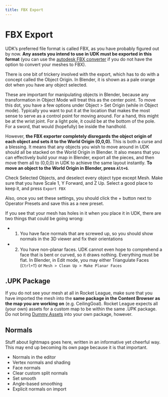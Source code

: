 ```yaml
---
title: FBX Export
---
```

# FBX Export

UDK’s preferred file format is called FBX, as you have probably figured out by now. **Any assets you intend to use in UDK must be exported in this format** (you can use the [autodesk FBX converter](https://www.autodesk.com/developer-network/platform-technologies/fbx-converter-archives) if you do not have the option to convert your meshes to FBX).

There is one bit of trickery involved with the export, which has to do with a concept called the Object Origin. In Blender, it is shown as a pale orange dot when you have any object selected.

<CaptionImageComponent src=/images/Blender/basics/image141.png caption="The pale orange dot"/>

These are important for manipulating objects in Blender, because any transformation in Object Mode will treat this as the center point. To move this dot, you have a few options under Object > Set Origin (while in Object mode). Typically you want to put it at the location that makes the most sense to serve as a control point for moving around. For a hand, this might be at the wrist joint. For a light pole, it could be at the bottom of the pole. For a sword, that would (hopefully) be inside the handhold.

<CaptionImageComponent src=/images/Blender/basics/05_fbx_rfh.png caption="Ranked Fr*ckin Hoops Stadium yo"/>

However, **the FBX exporter completely disregards the object origin of each object and sets it to the World Origin (0,0,0).** This is both a curse and a blessing. It means that any objects you wish to move around in UDK should all be stacked on the World Origin in Blender. It also means that you can effectively build your map in Blender, export all the pieces, and then move them all to (0,0,0) in UDK to achieve the same layout instantly. **To move an object to the World Origin in Blender, press `Alt+G`**.

<Badge text="important" type="tip"/>
<CaptionImageComponent src=/images/Blender/basics/image191.png caption="Rocketball Preset"/>

Check Selected Objects, and deselect every object type except Mesh. Make sure that you have Scale 1, Y Forward, and Z Up. Select a good place to keep it, and press `Export FBX`

Also, once you set these settings, you should click the + button next to Operator Presets and save this as a new preset.

If you see that your mesh has holes in it when you place it in UDK, there are two things that could be going wrong:

* 1) You have face normals that are screwed up, so you should show normals in the 3D viewer and fix their orientations
* 2) You have non-planar faces. UDK cannot even hope to comprehend a face that is bent or curved, so it draws nothing. Everything must be flat. In Blender, in Edit mode, you may either Triangulate Faces (`Ctrl+T`) or `Mesh > Clean Up > Make Planar Faces`

<CaptionImageComponent src=/images/Blender/basics/image69.png caption="Nice"/>

## .UPK Package <Badge text="important" type="tip"/>

If you do not see your mesh at all in Rocket League, make sure that you have imported the mesh into the **same package in the Content Browser as the map you are working on** (e.g. CeilingGoal). Rocket League expects all (your own) assets for a custom map to be within the same .UPK package. Do not bring [Dummy Assets](../udk/14_dummy_assets.md) into your own package, however.

## Normals <Badge text="not finished" type="warning"/>

Stuff about lightmaps goes here, written in an informative yet cheerful way. This may end up becoming its own page because it is that important.

* Normals in the editor
* Vertex normals and shading
* Face normals
* Clear custom split normals
* Set smooth
* Angle-based smoothing
* Explicit normals on import
